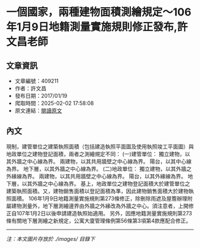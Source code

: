 # 一個國家，兩種建物面積測繪規定～106年1月9日地籍測量實施規則修正發布,許文昌老師

## 文章資訊
- 文章編號：409211
- 作者：許文昌
- 發布日期：2017/01/19
- 爬取時間：2025-02-02 17:58:08
- 原文連結：[閱讀原文](https://real-estate.get.com.tw/Columns/detail.aspx?no=409211)

## 內文
現制，建管單位之建築執照面積（包括建造執照平面圖及使用執照竣工平面圖）與地政單位之建物登記面積，兩者之測繪規定不同：
(一)建管單位：
獨立建物，以其外牆之中心線為界。
兩建物，以其共用牆壁之中心線為界。
陽台，以其中心線為界。
地下層，以其外牆之中心線為界。
(二)地政單位：
獨立建物，以其外牆之外緣線為界。
兩建物，以其共用牆壁之中心線為界。
陽台，以其外緣線為界。
地下層，以其外牆之中心線為界。
基上，地政單位之建物登記面積大於建管單位之建築執照面積。又，建物銷售面積以登記面積為準，因此建物銷售面積大於建物執照面積。
106年1月9日地籍測量實施規則第273條修正，除刪除雨遮及屋簷辦理附屬建物測量外，地下層測繪邊界由外牆之外緣改為外牆之中心。須注意者，上開修正自107年1月2日以後申請建造執照始適用。
另外，因應地籍測量實施規則第273條有關地下層測繪之新規定，公寓大廈管理條例第56條第3項第4款應配合修正。

---
*注：本文圖片存放於 ./images/ 目錄下*
